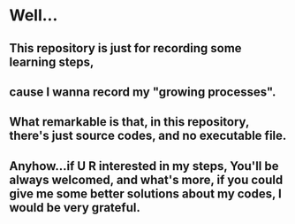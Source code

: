 # Well...
## This repository is just for recording some learning steps,
## cause I wanna record my "growing processes".
## What remarkable is that, in this repository, there's just source codes, and no executable file.
## Anyhow...if U R interested in my steps, You'll be always welcomed, and what's more, if you could give me some better solutions about my codes, I would be very grateful.
